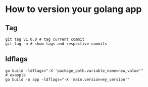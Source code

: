 # How to version your golang app 

## Tag 

```
git tag v1.0.0 # tag current commit 
git tag -n # show tags and respective commits
```

## ldflags

```
go build -ldflags="-X 'package_path.variable_name=new_value'"
# example 
go build -o app -ldflags="-X 'main.version=my_version'"
```